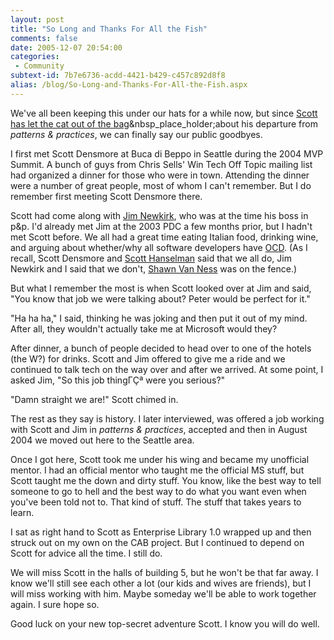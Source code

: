 ```yaml
---
layout: post
title: "So Long and Thanks For All the Fish"
comments: false
date: 2005-12-07 20:54:00
categories:
 - Community
subtext-id: 7b7e6736-acdd-4421-b429-c457c892d8f8
alias: /blog/So-Long-and-Thanks-For-All-the-Fish.aspx
---
```



We've all been keeping this under our hats for a while now, but since [Scott has let the cat out of the bag](http://blogs.msdn.com/scottdensmore/archive/2005/12/07/501362.aspx)&nbsp_place_holder;about his departure from _patterns & practices_, we can finally say our public goodbyes.

I first met Scott Densmore at Buca di Beppo in Seattle during the 2004 MVP Summit. A bunch of guys from Chris Sells' Win Tech Off Topic mailing list had organized a dinner for those who were in town. Attending the dinner were a number of great people, most of whom I can't remember. But I do remember first meeting Scott Densmore there.

Scott had come along with [Jim Newkirk](http://blogs.msdn.com/jamesnewkirk/), who was at the time his boss in p&p. I'd already met Jim at the 2003 PDC a few months prior, but I hadn't met Scott before. We all had a great time eating Italian food, drinking wine, and arguing about whether/why all software developers have [OCD](http://www.obsessive-compulsive-disorder.org/). (As I recall, Scott Densmore and [Scott Hanselman](http://www.hanselman.com/blog/) said that we all do, Jim Newkirk and I said that we don't, [Shawn Van Ness](http://www.windojitsu.com/) was on the fence.)

But what I remember the most is when Scott looked over at Jim and said, "You know that job we were talking about? Peter would be perfect for it."

"Ha ha ha," I said, thinking he was joking and then put it out of my mind. After all, they wouldn't actually take me at Microsoft would they? 

After dinner, a bunch of people decided to head over to one of the hotels (the W?) for drinks. Scott and Jim offered to give me a ride and we continued to talk tech on the way over and after we arrived. At some point, I asked Jim, "So this job thingΓÇª were you serious?"

"Damn straight we are!" Scott chimed in.

The rest as they say is history. I later interviewed, was offered a job working with Scott and Jim in _patterns & practices_, accepted and then in August 2004 we moved out here to the Seattle area.

Once I got here, Scott took me under his wing and became my unofficial mentor. I had an official mentor who taught me the official MS stuff, but Scott taught me the down and dirty stuff. You know, like the best way to tell someone to go to hell and the best way to do what you want even when you've been told not to. That kind of stuff. The stuff that takes years to learn.

I sat as right hand to Scott as Enterprise Library 1.0 wrapped up and then struck out on my own on the CAB project. But I continued to depend on Scott for advice all the time. I still do.

We will miss Scott in the halls of building 5, but he won't be that far away. I know we'll still see each other a lot (our kids and wives are friends), but I will miss working with him. Maybe someday we'll be able to work together again. I sure hope so.

Good luck on your new top-secret adventure Scott. I know you will do well.

